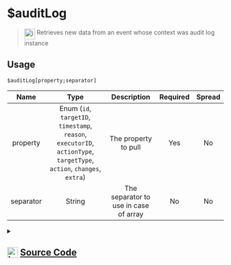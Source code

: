# $auditLog
> <img align="top" src="https://upload.wikimedia.org/wikipedia/commons/thumb/e/e4/Infobox_info_icon.svg/160px-Infobox_info_icon.svg.png?20150409153300" alt="image" width="25" height="auto"> Retrieves new data from an event whose context was audit log instance
## Usage
```
$auditLog[property;separator]
```
| Name | Type | Description | Required | Spread
| :---: | :---: | :---: | :---: | :---: |
property | Enum (`id`, `targetID`, `timestamp`, `reason`, `executorID`, `actionType`, `targetType`, `action`, `changes`, `extra`) | The property to pull | Yes | No
separator | String | The separator to use in case of array | No | No
<details>
<summary>
    
## <img align="top" src="https://cdn4.iconfinder.com/data/icons/iconsimple-logotypes/512/github-512.png" alt="image" width="25" height="auto">  [Source Code](https://github.com/tryforge/ForgeScript-V2/blob/main/src/native/auditLog.ts)
    
</summary>
    
```ts
import { AuditProperties, AuditProperty } from "../properties/audit"
import { RoleProperties, RoleProperty } from "../properties/role"
import { ArgType, NativeFunction, Return } from "../structures"

export default new NativeFunction({
    name: "$auditLog",
    version: "1.0.3",
    description: "Retrieves new data from an event whose context was audit log instance",
    brackets: true,
    unwrap: true,
    args: [
        {
            name: "property",
            description: "The property to pull",
            rest: false,
            type: ArgType.Enum,
            enum: AuditProperty,
            required: true
        },
        {
            name: "separator",
            description: "The separator to use in case of array",
            rest: false,
            type: ArgType.String
        }
    ],
    execute(ctx, [ prop, sep ]) {
        return Return.success(
            AuditProperties[prop](ctx.states?.audit?.new, sep)
        )
    },
})
```
    
</details>